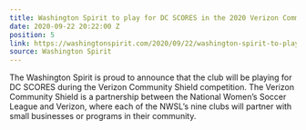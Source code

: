 ```yaml
---
title: Washington Spirit to play for DC SCORES in the 2020 Verizon Community Shield
date: 2020-09-22 20:22:00 Z
position: 5
link: https://washingtonspirit.com/2020/09/22/washington-spirit-to-play-for-dc-scores-in-the-2020-verizon-community-shield/
source: Washington Spirit
---
```


The Washington Spirit is proud to announce that the club will be playing for DC SCORES during the Verizon Community Shield competition. The Verizon Community Shield is a partnership between the National Women’s Soccer League and Verizon, where each of the NWSL’s nine clubs will partner with small businesses or programs in their community. 